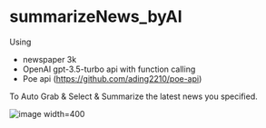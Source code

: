 # summarizeNews_byAI

Using 
- newspaper 3k
- OpenAI gpt-3.5-turbo api with function calling
- Poe api (https://github.com/ading2210/poe-api)

To
Auto Grab & Select & Summarize the latest news you specified.

![image width=400](https://github.com/cyrus-cai/summarizeNews_byAI/assets/91727456/ea9d0f62-f150-485a-89aa-b9d23a08a969)


